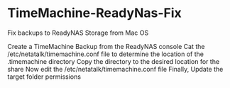 # TimeMachine-ReadyNas-Fix
Fix backups to ReadyNAS Storage from Mac OS

Create a TimeMachine Backup from the ReadyNAS console
Cat the /etc/netatalk/timemachine.conf file to determine the location of the .timemachine directory
Copy the directory to the desired location for the share
Now edit the /etc/netatalk/timemachine.conf file
Finally, Update the target folder permissions
